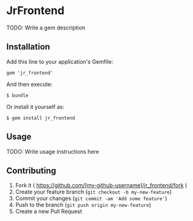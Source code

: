 # JrFrontend

TODO: Write a gem description

## Installation

Add this line to your application's Gemfile:

    gem 'jr_frontend'

And then execute:

    $ bundle

Or install it yourself as:

    $ gem install jr_frontend

## Usage

TODO: Write usage instructions here

## Contributing

1. Fork it ( https://github.com/[my-github-username]/jr_frontend/fork )
2. Create your feature branch (`git checkout -b my-new-feature`)
3. Commit your changes (`git commit -am 'Add some feature'`)
4. Push to the branch (`git push origin my-new-feature`)
5. Create a new Pull Request
